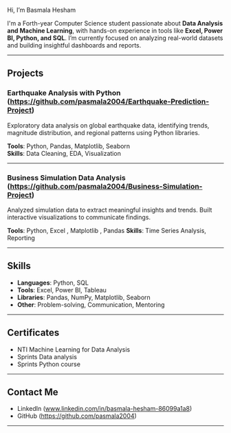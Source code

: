 Hi, I’m Basmala Hesham

I'm a Forth-year Computer Science student passionate about **Data Analysis and Machine Learning**,
with hands-on experience in tools like **Excel, Power BI, Python, and SQL**.
I’m currently focused on analyzing real-world datasets and building insightful dashboards and reports.

---

## Projects

### Earthquake Analysis with Python (https://github.com/pasmala2004/Earthquake-Prediction-Project)
Exploratory data analysis on global earthquake data, identifying trends, magnitude distribution, and regional patterns using Python libraries.

**Tools**: Python, Pandas, Matplotlib, Seaborn  
**Skills**: Data Cleaning, EDA, Visualization

---

### Business Simulation Data Analysis (https://github.com/pasmala2004/Business-Simulation-Project)
Analyzed simulation data to extract meaningful insights and trends. Built interactive visualizations to communicate findings.

**Tools**: Python, Excel , Matplotlib , Pandas
**Skills**: Time Series Analysis, Reporting

---

## Skills

- **Languages**: Python, SQL  
- **Tools**: Excel, Power BI, Tableau  
- **Libraries**: Pandas, NumPy, Matplotlib, Seaborn  
- **Other**: Problem-solving, Communication, Mentoring

---

## Certificates

- NTI Machine Learning for Data Analysis
- Sprints Data analysis 
- Sprints Python course

---

## Contact Me

- LinkedIn (www.linkedin.com/in/basmala-hesham-86099a1a8)  
- GitHub (https://github.com/pasmala2004)  

---
